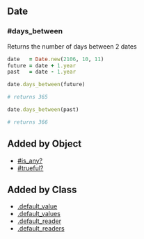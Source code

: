 ## Date

### #days_between

Returns the number of days between 2 dates

```ruby
date   = Date.new(2106, 10, 11)
future = date + 1.year
past   = date - 1.year

date.days_between(future)

# returns 365

date.days_between(past)

# returns 366
```

## Added by Object
- [#is_any?](ENUMERABLE_README.md#is_any?)
- [#trueful?](ENUMERABLE_README.md#trueful?)

## Added by Class
- [.default_value](CLASS_README.md#default_value)
- [.default_values](CLASS_README.md#default_values)
- [.default_reader](CLASS_README.md#default_reader)
- [.default_readers](CLASS_README.md#default_readers)
